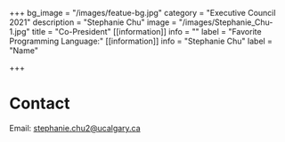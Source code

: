+++
bg_image = "/images/featue-bg.jpg"
category = "Executive Council 2021"
description = "Stephanie Chu"
image = "/images/Stephanie_Chu-1.jpg"
title = "Co-President"
[[information]]
info = ""
label = "Favorite Programming Language:"
[[information]]
info = "Stephanie Chu"
label = "Name"

+++
# Contact

Email: stephanie.chu2@ucalgary.ca
